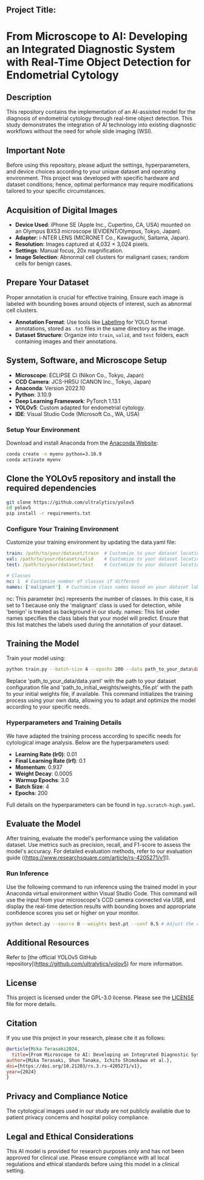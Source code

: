 ## Project Title: 
# From Microscope to AI: Developing an Integrated Diagnostic System with Real-Time Object Detection for Endometrial Cytology

## Description

This repository contains the implementation of an AI-assisted model for the diagnosis of endometrial cytology through real-time object detection. This study demonstrates the integration of AI technology into existing diagnostic workflows without the need for whole slide imaging (WSI).

## Important Note

Before using this repository, please adjust the settings, hyperparameters, and device choices according to your unique dataset and operating environment. This project was developed with specific hardware and dataset conditions; hence, optimal performance may require modifications tailored to your specific circumstances.

## Acquisition of Digital Images

- **Device Used**: iPhone SE (Apple Inc., Cupertino, CA, USA) mounted on an Olympus BX53 microscope (EVIDENT/Olympus, Tokyo, Japan).
- **Adapter**: i-NTER LENS (MICRONET Co., Kawaguchi, Saitama, Japan).
- **Resolution**: Images captured at 4,032 × 3,024 pixels.
- **Settings**: Manual focus, 20x magnification.
- **Image Selection**: Abnormal cell clusters for malignant cases; random cells for benign cases.

## Prepare Your Dataset

Proper annotation is crucial for effective training. Ensure each image is labeled with bounding boxes around objects of interest, such as abnormal cell clusters.

- **Annotation Format**: Use tools like [LabelImg](https://github.com/tzutalin/labelImg) for YOLO format annotations, stored as `.txt` files in the same directory as the image.
- **Dataset Structure**: Organize into `train`, `valid`, and `test` folders, each containing images and their annotations.

## System, Software, and Microscope Setup

- **Microscope**: ECLIPSE Ci (Nikon Co., Tokyo, Japan)
- **CCD Camera**: JCS-HR5U (CANON Inc., Tokyo, Japan)
- **Anaconda**: Version 2022.10
- **Python**: 3.10.9
- **Deep Learning Framework**: PyTorch 1.13.1
- **YOLOv5**: Custom adapted for endometrial cytology.
- **IDE**: Visual Studio Code (Microsoft Co., WA, USA)

### Setup Your Environment

Download and install Anaconda from the [Anaconda Website](https://www.anaconda.com/):

```bash
conda create -n myenv python=3.10.9
conda activate myenv
```

## Clone the YOLOv5 repository and install the required dependencies

```bash
git clone https://github.com/ultralytics/yolov5
cd yolov5
pip install -r requirements.txt
```

### Configure Your Training Environment

Customize your training environment by updating the data.yaml file:

```yaml
train: /path/to/your/dataset/train  # Customize to your dataset location
val: /path/to/your/dataset/valid    # Customize to your dataset location
test: /path/to/your/dataset/test    # Customize to your dataset location

# Classes
nc: 1  # Customize number of classes if different
names: ['malignant']  # Customize class names based on your dataset labels
```

nc: This parameter (nc) represents the number of classes. In this case, it is set to 1 because only the 'malignant' class is used for detection, while 'benign' is treated as background in our study.
names: This list under names specifies the class labels that your model will predict. Ensure that this list matches the labels used during the annotation of your dataset.

## Training the Model

Train your model using:

```bash
python train.py --batch-size 4 --epochs 200 --data path_to_your_data\data.yaml --weights best_model_weights.pt
```

Replace 'path_to_your_data/data.yaml' with the path to your dataset configuration file and 'path_to_initial_weights/weights_file.pt' with the path to your initial weights file, if available. This command initializes the training process using your own data, allowing you to adapt and optimize the model according to your specific needs.

### Hyperparameters and Training Details

We have adapted the training process according to specific needs for cytological image analysis. Below are the hyperparameters used:

- **Learning Rate (lr0)**: 0.01
- **Final Learning Rate (lrf)**: 0.1
- **Momentum**: 0.937
- **Weight Decay**: 0.0005
- **Warmup Epochs**: 3.0
- **Batch Size**: 4
- **Epochs**: 200

Full details on the hyperparameters can be found in `hyp.scratch-high.yaml`.

## Evaluate the Model

After training, evaluate the model's performance using the validation dataset. Use metrics such as precision, recall, and F1-score to assess the model's accuracy. For detailed evaluation methods, refer to our evaluation guide ((https://www.researchsquare.com/article/rs-4205271/v1)).

### **Run Inference**

Use the following command to run inference using the trained model in your Anaconda virtual environment within Visual Studio Code. This command will use the input from your microscope's CCD camera connected via USB, and display the real-time detection results with bounding boxes and appropriate confidence scores you set or higher on your monitor. 

```bash
python detect.py --source 0 --weights best.pt --conf 0.5 # Adjust the confidence score as needed

```

## Additional Resources

Refer to [the official YOLOv5 GitHub repository[(https://github.com/ultralytics/yolov5) for more information.

## License

This project is licensed under the GPL-3.0 license. Please see the [LICENSE](LICENSE) file for more details.

## Citation

If you use this project in your research, please cite it as follows:

```bibtex
@article{Mika Terasaki2024,
  title={From Microscope to AI: Developing an Integrated Diagnostic System for Endometrial Cytology},
author={Mika Terasaki, Shun Tanaka, Ichito Shimokawa et al.},
doi={https://doi.org/10.21203/rs.3.rs-4205271/v1},
year={2024}
}
```

## Privacy and Compliance Notice

The cytological images used in our study are not publicly available due to patient privacy concerns and hospital policy compliance. 

## Legal and Ethical Considerations

This AI model is provided for research purposes only and has not been approved for clinical use. Please ensure compliance with all local regulations and ethical standards before using this model in a clinical setting.
